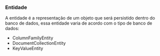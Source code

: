### Entidade

A entidade é a representação de um objeto que será persistido dentro do banco de dados, essa entidade varia de acordo com o tipo de banco de dados:

* ColumnFamilyEntity
* DocumentCollectionEntity
* KeyValueEntity